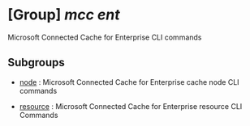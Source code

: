 # [Group] _mcc ent_

Microsoft Connected Cache for Enterprise CLI commands

## Subgroups

- [node](/Commands/mcc/ent/node/readme.md)
: Microsoft Connected Cache for Enterprise cache node CLI commands

- [resource](/Commands/mcc/ent/resource/readme.md)
: Microsoft Connected Cache for Enterprise resource CLI Commands
